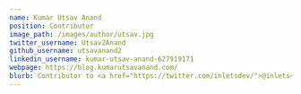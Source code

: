 ```yaml
---
name: Kumar Utsav Anand
position: Contributor
image_path: /images/author/utsav.jpg
twitter_username: Utsav2Anand
github_username: utsavanand2
linkedin_username: kumar-utsav-anand-627919171
webpage: https://blog.kumarutsavanand.com/
blurb: Contributor to <a href="https://twitter.com/inletsdev/">@inlets</a> and Members Team <a href="https://twitter.com/openfaas">@openfaas</a>.
---
```

